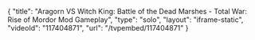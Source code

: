 {
    "title": "Aragorn VS Witch King: Battle of the Dead Marshes - Total War: Rise of Mordor Mod Gameplay",
    "type": "solo",
    "layout": "iframe-static",
    "videoId": "117404871",
    "url": "\/tvpembed\/117404871"
}